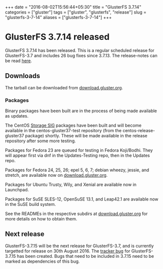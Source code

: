 +++
date = "2016-08-02T15:56:44+05:30"
title = "GlusterFS 3.7.14"
categories = ["gluster"]
tags = ["gluster", "glusterfs", "release"]
slug = "glusterfs-3-7-14"
aliases = ["glusterfs-3-7-14"]
+++

# GlusterFS 3.7.14 released

GlusterFS 3.7.14 has been released. This is a regular scheduled release for GlusterFS-3.7 and includes 26 bug fixes since 3.7.13.
The release-notes can be read [here][1].

## Downloads

The tarball can be downloaded from [download.gluster.org][2].

### Packages

Binary packages have been built are in the process of being made available as updates.

The CentOS [Storage SIG][3] packages have been built and will become available in the centos-gluster37-test repository (from the centos-release-gluster37 package) shortly.
These will be made available in the release repository after some more testing.

Packages for Fedora 23 are queued for testing in Fedora Koji/Bodhi. They will appear first via dnf in the Updates-Testing repo, then in the Updates repo.

Packages for Fedora 24, 25, 26; epel 5, 6, 7; debian wheezy, jessie, and stretch, are available now on [download.gluster.org][2].

Packages for Ubuntu Trusty, Wily, and Xenial are available now in Launchpad.

Packages for SuSE SLES-12, OpenSuSE 13.1, and Leap42.1 are available now in the SuSE build system.

See the READMEs in the respective subdirs at [download.gluster.org][2] for more details on how to obtain them.

## Next release

GlusterFS-3.7.15 will be the next release for GlusterFS-3.7, and is currently targetted for release on 30th August 2016.
The [tracker bug][4] for GlusterFS-3.7.15 has been created. Bugs that need to be included in 3.7.15 need to be marked as dependencies of this bug.



[1]: https://github.com/gluster/glusterfs/blob/release-3.7/doc/release-notes/3.7.14.md
[2]: https://download.gluster.org/pub/gluster/glusterfs/3.7/3.7.14/
[3]: https://wiki.centos.org/SpecialInterestGroup/Storage
[4]: https://bugzilla.redhat.com/show_bug.cgi?id=glusterfs-3.7.15
